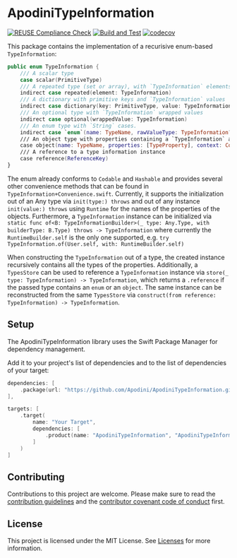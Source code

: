 <!--

This source file is part of the Apodini open source project

SPDX-FileCopyrightText: 2021 Paul Schmiedmayer and the project authors (see CONTRIBUTORS.md) <paul.schmiedmayer@tum.de>

SPDX-License-Identifier: MIT

## How to use this repository
### Template

When creating a new repository, make sure to select this repository as a repository template.

### Customize the repository

Enter your repository-specific configuration
- Replace the "Package.swift", "Sources" and "Tests" folder with your Swift Package
- Enter your project name instead of "ApodiniTemplate" in .jazzy.yml
- Enter the correct test bundle name in the build-and-test.yml file under the "Convert coverage report" step. Most of the time, the name is the name of the project + "PackageTests".
- Update the DocC documentation to reflect the name of the new Swift package and adapt the docs and build and test GitHub Actions where the documentation is generated to the updated names to be sure the DocC generation works as expected 
- Update the README with your information and replace the links to the license with the new repository.
- Update the status badges to point to the GitHub actions of your repository
- If you create a new repository in the Apodini organization, you do not need to add a personal access token named "ACCESS_TOKEN". If you create the repo outside the Apodini organization, you need to create such a token with write access to the repo for all GitHub Actions to work. You will need to give the `ApodiniBot` user write access to the repository.

### ⬆️ Remove everything up to here ⬆️

-->

# ApodiniTypeInformation

[![REUSE Compliance Check](https://github.com/Apodini/ApodiniTypeInformation/actions/workflows/reuseaction.yml/badge.svg)](https://github.com/Apodini/ApodiniTypeInformation/actions/workflows/reuseaction.yml)
[![Build and Test](https://github.com/Apodini/ApodiniTypeInformation/actions/workflows/build-and-test.yml/badge.svg)](https://github.com/Apodini/ApodiniTypeInformation/actions/workflows/build-and-test.yml)
[![codecov](https://codecov.io/gh/Apodini/ApodiniTypeInformation/branch/develop/graph/badge.svg?token=5MMKMPO5NR)](https://codecov.io/gh/Apodini/ApodiniTypeInformation)

This package contains the implementation of a recurisive enum-based `TypeInformation`:
```swift
public enum TypeInformation {
    /// A scalar type
    case scalar(PrimitiveType)
    /// A repeated type (set or array), with `TypeInformation` elements
    indirect case repeated(element: TypeInformation)
    /// A dictionary with primitive keys and `TypeInformation` values
    indirect case dictionary(key: PrimitiveType, value: TypeInformation)
    /// An optional type with `TypeInformation` wrapped values
    indirect case optional(wrappedValue: TypeInformation)
    /// An enum type with `String` cases.
    indirect case `enum`(name: TypeName, rawValueType: TypeInformation?, cases: [EnumCase], context: Context = .init())
    /// An object type with properties containing a `TypeInformation` and a name.
    case object(name: TypeName, properties: [TypeProperty], context: Context = .init())
    /// A reference to a type information instance
    case reference(ReferenceKey)
}
```
The enum already conforms to `Codable` and `Hashable` and provides several other convenience methods that can be found in `TypeInformation+Convenience.swift`.
Currently, it supports the initialization out of an Any type via `init(type:) throws` and out of any instance `init(value:) throws` using `Runtime` for the names
of the properties of the objects. Furthermore, a `TypeInformation` instance can be initialized via `static func of<B: TypeInformationBuilder>(_ type: Any.Type, with builderType: B.Type) throws -> TypeInformation`
where currently the `RuntimeBuilder.self` is the only one supported, e.g. `try TypeInformation.of(User.self, with: RuntimeBuilder.self)`

When constructing the `TypeInformation` out of a type, the created instance recursively contains all the types of the properties. Additionally, a
`TypesStore` can be used to reference a `TypeInformation` instance via `store(_ type: TypeInformation) -> TypeInformation`, which returns a `.reference` if the passed
type contains an `enum` or an `object`. The same instance can be reconstructed from the same `TypesStore` via `construct(from reference: TypeInformation) -> TypeInformation`.

## Setup

The ApodiniTypeInformation library uses the Swift Package Manager for dependency management.

Add it to your project's list of dependencies and to the list of dependencies of your target:

```swift
dependencies: [
    .package(url: "https://github.com/Apodini/ApodiniTypeInformation.git", from: "X.X.X")
],

targets: [
    .target(
        name: "Your Target",
        dependencies: [
            .product(name: "ApodiniTypeInformation", "ApodiniTypeInformation")
        ]
    )
]

```

## Contributing
Contributions to this project are welcome. Please make sure to read the [contribution guidelines](https://github.com/Apodini/.github/blob/main/CONTRIBUTING.md) and the [contributor covenant code of conduct](https://github.com/Apodini/.github/blob/main/CODE_OF_CONDUCT.md) first.

## License
This project is licensed under the MIT License. See [Licenses](https://github.com/Apodini/ApodiniTypeInformation/blob/develop/LICENSES) for more information.
